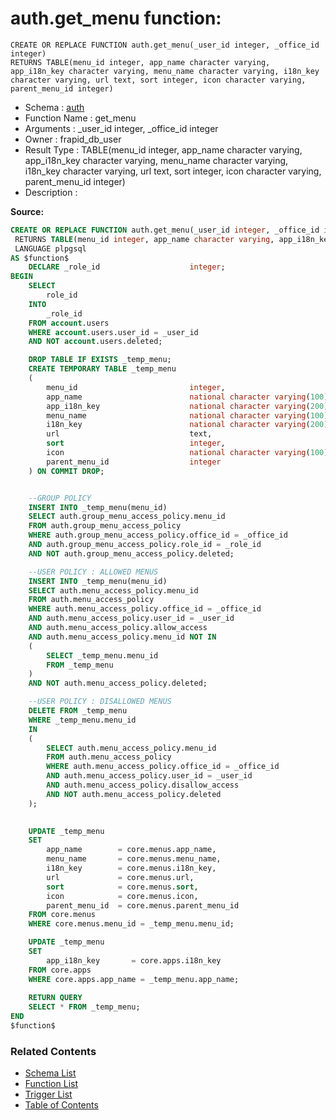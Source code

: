 # auth.get_menu function:

```plpgsql
CREATE OR REPLACE FUNCTION auth.get_menu(_user_id integer, _office_id integer)
RETURNS TABLE(menu_id integer, app_name character varying, app_i18n_key character varying, menu_name character varying, i18n_key character varying, url text, sort integer, icon character varying, parent_menu_id integer)
```
* Schema : [auth](../../schemas/auth.md)
* Function Name : get_menu
* Arguments : _user_id integer, _office_id integer
* Owner : frapid_db_user
* Result Type : TABLE(menu_id integer, app_name character varying, app_i18n_key character varying, menu_name character varying, i18n_key character varying, url text, sort integer, icon character varying, parent_menu_id integer)
* Description : 


**Source:**
```sql
CREATE OR REPLACE FUNCTION auth.get_menu(_user_id integer, _office_id integer)
 RETURNS TABLE(menu_id integer, app_name character varying, app_i18n_key character varying, menu_name character varying, i18n_key character varying, url text, sort integer, icon character varying, parent_menu_id integer)
 LANGUAGE plpgsql
AS $function$
    DECLARE _role_id                    integer;
BEGIN
    SELECT
        role_id
    INTO
        _role_id
    FROM account.users
    WHERE account.users.user_id = _user_id
	AND NOT account.users.deleted;

    DROP TABLE IF EXISTS _temp_menu;
    CREATE TEMPORARY TABLE _temp_menu
    (
        menu_id                         integer,
        app_name                        national character varying(100),
		app_i18n_key					national character varying(200),
        menu_name                       national character varying(100),
		i18n_key						national character varying(200),
        url                             text,
        sort                            integer,
        icon                            national character varying(100),
        parent_menu_id                  integer
    ) ON COMMIT DROP;


    --GROUP POLICY
    INSERT INTO _temp_menu(menu_id)
    SELECT auth.group_menu_access_policy.menu_id
    FROM auth.group_menu_access_policy
    WHERE auth.group_menu_access_policy.office_id = _office_id
    AND auth.group_menu_access_policy.role_id = _role_id
	AND NOT auth.group_menu_access_policy.deleted;

    --USER POLICY : ALLOWED MENUS
    INSERT INTO _temp_menu(menu_id)
    SELECT auth.menu_access_policy.menu_id
    FROM auth.menu_access_policy
    WHERE auth.menu_access_policy.office_id = _office_id
    AND auth.menu_access_policy.user_id = _user_id
    AND auth.menu_access_policy.allow_access
    AND auth.menu_access_policy.menu_id NOT IN
    (
        SELECT _temp_menu.menu_id
        FROM _temp_menu
    )
	AND NOT auth.menu_access_policy.deleted;

    --USER POLICY : DISALLOWED MENUS
    DELETE FROM _temp_menu
    WHERE _temp_menu.menu_id
    IN
    (
        SELECT auth.menu_access_policy.menu_id
        FROM auth.menu_access_policy
        WHERE auth.menu_access_policy.office_id = _office_id
        AND auth.menu_access_policy.user_id = _user_id
        AND auth.menu_access_policy.disallow_access
		AND NOT auth.menu_access_policy.deleted
    );

    
    UPDATE _temp_menu
    SET
        app_name        = core.menus.app_name,
        menu_name       = core.menus.menu_name,
		i18n_key	    = core.menus.i18n_key,
        url             = core.menus.url,
        sort            = core.menus.sort,
        icon            = core.menus.icon,
        parent_menu_id  = core.menus.parent_menu_id
    FROM core.menus
    WHERE core.menus.menu_id = _temp_menu.menu_id;

    UPDATE _temp_menu
    SET
        app_i18n_key       = core.apps.i18n_key
    FROM core.apps
    WHERE core.apps.app_name = _temp_menu.app_name;
    
    RETURN QUERY
    SELECT * FROM _temp_menu;
END
$function$

```

### Related Contents
* [Schema List](../../schemas.md)
* [Function List](../../functions.md)
* [Trigger List](../../triggers.md)
* [Table of Contents](../../README.md)

